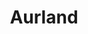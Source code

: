---
title:			"Aurland"
post_path:	2017-10-23-aurland
date_start:	2017/10/23
date_end:		2017/10/24
metadata:
  - year: 2017
  - cities:
      - Aurland
  - countries:
      - Norway
  - continents:
      - Europe
  - regions:
      - Europe
photos:
  - ext:		01.jpg
    class:	vertical
  - ext:    02.jpg
    class:  vertical
---